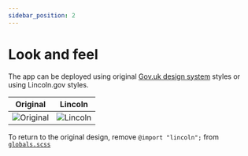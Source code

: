 ```yaml
---
sidebar_position: 2
---
```


# Look and feel

The app can be deployed using original
[Gov.uk design system](https://design-system.service.gov.uk/get-started/)
styles or using Lincoln.gov styles.

| Original | Lincoln |
| ---- | ---- |
| ![Original](/img/original.png) | ![Lincoln](/img/lincoln.png) |

To return to the original design, remove `@import "lincoln";` from
[`globals.scss`](https://github.com/LBHackney-IT/housing-repairs-online-frontend/blob/main/styles/globals.scss#L3)
